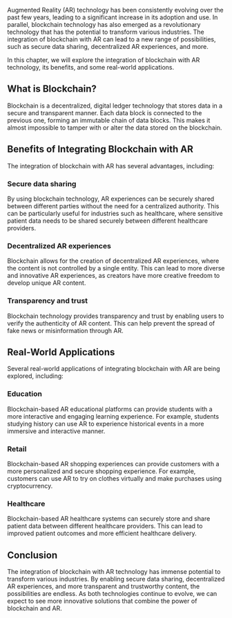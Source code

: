 
Augmented Reality (AR) technology has been consistently evolving over the past few years, leading to a significant increase in its adoption and use. In parallel, blockchain technology has also emerged as a revolutionary technology that has the potential to transform various industries. The integration of blockchain with AR can lead to a new range of possibilities, such as secure data sharing, decentralized AR experiences, and more.

In this chapter, we will explore the integration of blockchain with AR technology, its benefits, and some real-world applications.

What is Blockchain?
-------------------

Blockchain is a decentralized, digital ledger technology that stores data in a secure and transparent manner. Each data block is connected to the previous one, forming an immutable chain of data blocks. This makes it almost impossible to tamper with or alter the data stored on the blockchain.

Benefits of Integrating Blockchain with AR
------------------------------------------

The integration of blockchain with AR has several advantages, including:

### Secure data sharing

By using blockchain technology, AR experiences can be securely shared between different parties without the need for a centralized authority. This can be particularly useful for industries such as healthcare, where sensitive patient data needs to be shared securely between different healthcare providers.

### Decentralized AR experiences

Blockchain allows for the creation of decentralized AR experiences, where the content is not controlled by a single entity. This can lead to more diverse and innovative AR experiences, as creators have more creative freedom to develop unique AR content.

### Transparency and trust

Blockchain technology provides transparency and trust by enabling users to verify the authenticity of AR content. This can help prevent the spread of fake news or misinformation through AR.

Real-World Applications
-----------------------

Several real-world applications of integrating blockchain with AR are being explored, including:

### Education

Blockchain-based AR educational platforms can provide students with a more interactive and engaging learning experience. For example, students studying history can use AR to experience historical events in a more immersive and interactive manner.

### Retail

Blockchain-based AR shopping experiences can provide customers with a more personalized and secure shopping experience. For example, customers can use AR to try on clothes virtually and make purchases using cryptocurrency.

### Healthcare

Blockchain-based AR healthcare systems can securely store and share patient data between different healthcare providers. This can lead to improved patient outcomes and more efficient healthcare delivery.

Conclusion
----------

The integration of blockchain with AR technology has immense potential to transform various industries. By enabling secure data sharing, decentralized AR experiences, and more transparent and trustworthy content, the possibilities are endless. As both technologies continue to evolve, we can expect to see more innovative solutions that combine the power of blockchain and AR.
